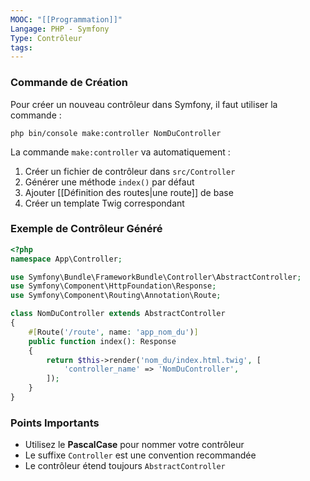 ```yaml
---
MOOC: "[[Programmation]]"
Langage: PHP - Symfony
Type: Contrôleur
tags:
---
```

### Commande de Création

Pour créer un nouveau contrôleur dans Symfony, il faut utiliser la commande :

```shell
php bin/console make:controller NomDuController
```

La commande `make:controller` va automatiquement :

1. Créer un fichier de contrôleur dans `src/Controller`
2. Générer une méthode `index()` par défaut
3. Ajouter [[Définition des routes|une route]] de base
4. Créer un template Twig correspondant

### Exemple de Contrôleur Généré

```php
<?php
namespace App\Controller;

use Symfony\Bundle\FrameworkBundle\Controller\AbstractController;
use Symfony\Component\HttpFoundation\Response;
use Symfony\Component\Routing\Annotation\Route;

class NomDuController extends AbstractController
{
    #[Route('/route', name: 'app_nom_du')]
    public function index(): Response
    {
        return $this->render('nom_du/index.html.twig', [
            'controller_name' => 'NomDuController',
        ]);
    }
}
```

### Points Importants

- Utilisez le **PascalCase** pour nommer votre contrôleur
- Le suffixe `Controller` est une convention recommandée
- Le contrôleur étend toujours `AbstractController`